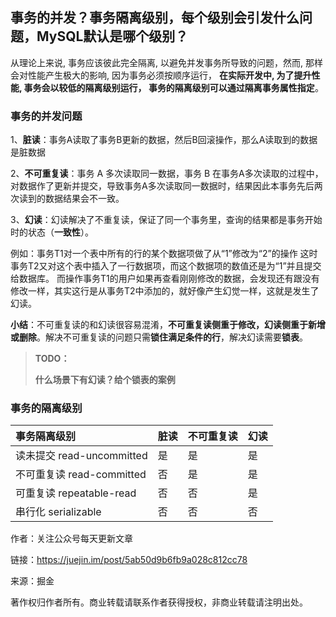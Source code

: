 ## 事务的并发？事务隔离级别，每个级别会引发什么问题，MySQL默认是哪个级别？

从理论上来说, 事务应该彼此完全隔离, 以避免并发事务所导致的问题，然而, 那样会对性能产生极大的影响, 因为事务必须按顺序运行， **在实际开发中, 为了提升性能, 事务会以较低的隔离级别运行， 事务的隔离级别可以通过隔离事务属性指定**。

### 事务的并发问题

1、**脏读**：事务A读取了事务B更新的数据，然后B回滚操作，那么A读取到的数据是脏数据

2、**不可重复读**：事务 A 多次读取同一数据，事务 B 在事务A多次读取的过程中，对数据作了更新并提交，导致事务A多次读取同一数据时，结果因此本事务先后两次读到的数据结果会不一致。

3、**幻读**：幻读解决了不重复读，保证了同一个事务里，查询的结果都是事务开始时的状态（**一致性**）。

例如：事务T1对一个表中所有的行的某个数据项做了从“1”修改为“2”的操作 这时事务T2又对这个表中插入了一行数据项，而这个数据项的数值还是为“1”并且提交给数据库。 而操作事务T1的用户如果再查看刚刚修改的数据，会发现还有跟没有修改一样，其实这行是从事务T2中添加的，就好像产生幻觉一样，这就是发生了幻读。

**小结**：不可重复读的和幻读很容易混淆，**不可重复读侧重于修改，幻读侧重于新增或删除**。解决不可重复读的问题只需**锁住满足条件的行**，解决幻读需要**锁表**。

> **TODO：**
>
> **什么场景下有幻读？给个锁表的案例**

### 事务的隔离级别

| 事务隔离级别 | 脏读 | 不可重复读 | 幻读 |
| :--- | :--- | :--- | :--- |
| 读未提交 read-uncommitted | 是 | 是 | 是 |
| 不可重复读 read-committed | 否 | 是 | 是 |
| 可重复读 repeatable-read | 否 | 否 | 是 |
| 串行化 serializable | 否 | 否 | 否 |

  


作者：关注公众号每天更新文章

  


链接：https://juejin.im/post/5ab50d9b6fb9a028c812cc78

  


来源：掘金

  


著作权归作者所有。商业转载请联系作者获得授权，非商业转载请注明出处。

